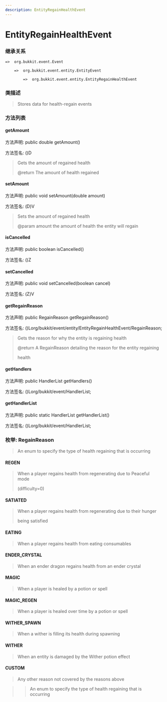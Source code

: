 ```yaml
---
description: EntityRegainHealthEvent
---
```


# EntityRegainHealthEvent

### 继承关系

    =>  org.bukkit.event.Event

        =>  org.bukkit.event.entity.EntityEvent

            =>  org.bukkit.event.entity.EntityRegainHealthEvent

### 类描述

> Stores data for health-regain events

### 方法列表

#### getAmount

方法声明: public double getAmount()

方法签名: ()D

> Gets the amount of regained health
>
> @return The amount of health regained

#### setAmount

方法声明: public void setAmount(double amount)

方法签名: (D)V

> Sets the amount of regained health
>
> @param amount the amount of health the entity will regain

#### isCancelled

方法声明: public boolean isCancelled()

方法签名: ()Z

#### setCancelled

方法声明: public void setCancelled(boolean cancel)

方法签名: (Z)V

#### getRegainReason

方法声明: public RegainReason getRegainReason()

方法签名: ()Lorg/bukkit/event/entity/EntityRegainHealthEvent/RegainReason;

> Gets the reason for why the entity is regaining health
>
> @return A RegainReason detailing the reason for the entity regaining
>
> health

#### getHandlers

方法声明: public HandlerList getHandlers()

方法签名: ()Lorg/bukkit/event/HandlerList;

#### getHandlerList

方法声明: public static HandlerList getHandlerList()

方法签名: ()Lorg/bukkit/event/HandlerList;

### 枚举: RegainReason

> An enum to specify the type of health regaining that is occurring

#### REGEN

> When a player regains health from regenerating due to Peaceful mode
>
> (difficulty=0)

#### SATIATED

> When a player regains health from regenerating due to their hunger
>
> being satisfied

#### EATING

> When a player regains health from eating consumables

#### ENDER_CRYSTAL

> When an ender dragon regains health from an ender crystal

#### MAGIC

> When a player is healed by a potion or spell

#### MAGIC_REGEN

> When a player is healed over time by a potion or spell

#### WITHER_SPAWN

> When a wither is filling its health during spawning

#### WITHER

> When an entity is damaged by the Wither potion effect

#### CUSTOM

> Any other reason not covered by the reasons above

> > An enum to specify the type of health regaining that is occurring